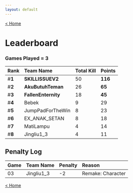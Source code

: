 ```yaml
---
layout: default
---
```


[< Home](https://kanziebub.github.io/SurvivalProtocol/)

# **Leaderboard**

### Games Played = 3

|  Rank  | Team Name             | Total Kill | **Points** |
|:-------|:----------------------|:-----------|:-----------|
| #**1** | **SKILLISSUEV2** | 50 | **116** | 
| #**2** | **AkuButuhTeman** | 26 | **65** | 
| #**3** | **FallenEnternity** | 18 | **45** | 
| #**4** | Bebek | 9 | 29 | 
| #**5** | JumpPadForTheWin | 8 | 23 | 
| #**6** | EX_ANAK_SETAN | 8 | 18 | 
| #**7** | MatiLampu | 4 | 14 | 
| #**8** | Jingliu1_3 | 4 | 11 | 

## Penalty Log

|  Game  | Team Name | Penalty | Reason                |
|:-------|:----------|:--------|:----------------------|
|   03   |   Jingliu1_3   |   -2    |    Remake: Character   |
    
[< Home](https://kanziebub.github.io/SurvivalProtocol/)
    
